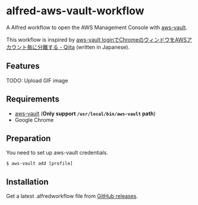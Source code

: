 # alfred-aws-vault-workflow

A Alfred workflow to open the AWS Management Console with [aws-vault].

This workflow is inspired by [aws\-vault loginでChromeのウィンドウをAWSアカウント毎に分離する \- Qiita](https://qiita.com/minamijoyo/items/f3cbb003a34954a32970) (written in Japanese).

## Features

TODO: Upload GIF image

## Requirements

* [aws-vault] (**Only support `/usr/local/bin/aws-vault` path**)
* Google Chrome

## Preparation

You need to set up aws-vault credentials.

```
$ aws-vault add [profile]
```

## Installation

Get a latest .alfredworkflow file from [GitHub releases](https://github.com/tsub/alfred-aws-vault-workflow/releases).

[aws-vault]: https://github.com/99designs/aws-vault
